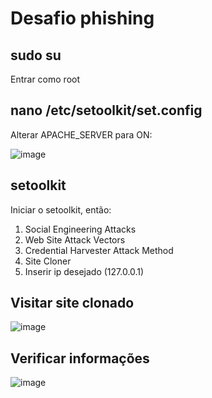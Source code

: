 # Desafio phishing

## sudo su
Entrar como root

## nano /etc/setoolkit/set.config
Alterar APACHE_SERVER para ON:

![image](https://github.com/user-attachments/assets/264623c5-e08e-48dd-b31f-1701c1cf25a6)

## setoolkit
Iniciar o setoolkit, então:
1) Social Engineering Attacks
2) Web Site Attack Vectors
3) Credential Harvester Attack Method
4) Site Cloner
5) Inserir ip desejado (127.0.0.1)

## Visitar site clonado
![image](https://github.com/user-attachments/assets/6a7305d1-d88f-41c3-9c73-98e47cfce15c)


## Verificar informações
![image](https://github.com/user-attachments/assets/1dba1e4a-7808-43ae-8104-f673f3f520e2)
